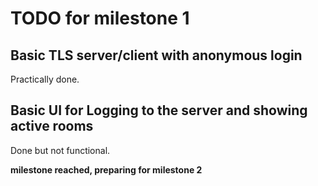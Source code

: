 # TODO for milestone 1 #
## Basic TLS server/client with anonymous login ##
Practically done.
## Basic UI for Logging to the server and showing active rooms ##
Done but not functional.

**milestone reached, preparing for milestone 2**